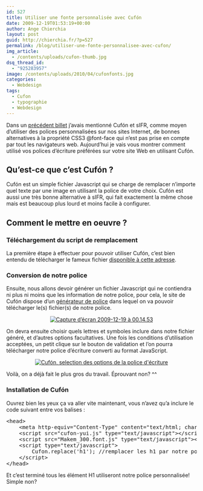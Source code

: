 ```yaml
---
id: 527
title: Utiliser une fonte personnalisée avec Cufón
date: 2009-12-19T01:53:19+00:00
author: Ange Chierchia
layout: post
guid: http://chierchia.fr/?p=527
permalink: /blog/utiliser-une-fonte-personnalisee-avec-cufon/
img_article:
  - /contents/uploads/cufon-thumb.jpg
dsq_thread_id:
  - "925283957"
image: /contents/uploads/2010/04/cufonfonts.jpg
categories:
  - Webdesign
tags:
  - Cufon
  - typographie
  - Webdesign
---
```

Dans un [précédent billet](http://chierchia.fr/webdesign/3-facons-dutiliser-une-police-decriture-exotique-sur-un-site-web/ "3 façons d’utiliser une police d’écriture “exotique” sur un site Web") j&rsquo;avais mentionné Cufón et sIFR, comme moyen d&rsquo;utiliser des polices personnalisées sur nos sites Internet, de bonnes alternatives à la propriété CSS3 @font-face qui n&rsquo;est pas prise en compte par tout les navigateurs web. Aujourd&rsquo;hui je vais vous montrer comment utilisé vos polices d&rsquo;écriture préférées sur votre site Web en utilisant Cufón.<!--more-->

## Qu&rsquo;est-ce que c&rsquo;est Cufón ?

Cufón est un simple fichier Javascript qui se charge de remplacer n&rsquo;importe quel texte par une image en utilisant la police de votre choix. Cufón est aussi une très bonne alternative à sIFR, qui fait exactement la même chose mais est beaucoup plus lourd et moins facile à configurer.

## Comment le mettre en oeuvre ?

### Téléchargement du script de remplacement

La première étape à effectuer pour pouvoir utiliser Cufón, c&rsquo;est bien entendu de télécharger le fameux fichier <a title="Télécharger Cufon" href="http://cufon.shoqolate.com/js/cufon-yui.js" target="_blank">disponible à cette adresse</a>.

### Conversion de notre police

Ensuite, nous allons devoir générer un fichier Javascript qui ne contiendra ni plus ni moins que les information de notre police, pour cela, le site de Cufón dispose d&rsquo;un <a title="Générateur de polices Cufon" href="http://cufon.shoqolate.com/generate/" target="_blank">générateur de police</a> dans lequel on va pouvoir télécharger le(s) fichier(s) de notre police.

<p style="text-align: center;">
  <a href="http://i1.wp.com/chierchia.fr/site/wp-content/uploads/Capture-d’écran-2009-12-19-à-00.14.53.jpg"><img class="aligncenter size-full wp-image-534" title="Cufón, selection d'une police d'écriture personnalisé" src="http://i1.wp.com/chierchia.fr/site/wp-content/uploads/Capture-d’écran-2009-12-19-à-00.14.53.jpg?resize=555%2C514" alt="Capture d’écran 2009-12-19 à 00.14.53" data-recalc-dims="1" /></a>
</p>

On devra ensuite choisir quels lettres et symboles inclure dans notre fichier généré, et d&rsquo;autres options facultatives. Une fois les conditions d&rsquo;utilisation acceptées, un petit clique sur le bouton de validation et l&rsquo;on pourra télécharger notre police d&rsquo;écriture converti au format JavaScript.

<p style="text-align: center;">
  <a href="http://i0.wp.com/chierchia.fr/site/wp-content/uploads/Capture-d’écran-2009-12-19-à-00.20.35.jpg"><img class="aligncenter size-full wp-image-535" title="Cufón, selection des options de la police d'écriture" src="http://i0.wp.com/chierchia.fr/site/wp-content/uploads/Capture-d’écran-2009-12-19-à-00.20.35.jpg?resize=555%2C515" alt="Cufón, selection des options de la police d'écriture" data-recalc-dims="1" /></a>
</p>

Voilà, on a déjà fait le plus gros du travail. Éprouvant non? ^^

### Installation de Cufón

Ouvrez bien les yeux ça va aller vite maintenant, vous n&rsquo;avez qu&rsquo;a inclure le code suivant entre vos balises <head></head> :

<pre class="brush:html">&lt;head&gt;
	&lt;meta http-equiv="Content-Type" content="text/html; charset=utf-8"&gt;
	&lt;script src="cufon-yui.js" type="text/javascript"&gt;&lt;/script&gt; //le script Cufon
	&lt;script src="Makem_300.font.js" type="text/javascript"&gt;&lt;/script&gt; //notre police converti
	&lt;script type="text/javascript"&gt;
		Cufon.replace('h1'); //remplacer les h1 par notre police
	&lt;/script&gt;
&lt;/head&gt;</pre>

Et c&rsquo;est terminé tous les élément H1 utiliseront notre police personnalisée! Simple non?